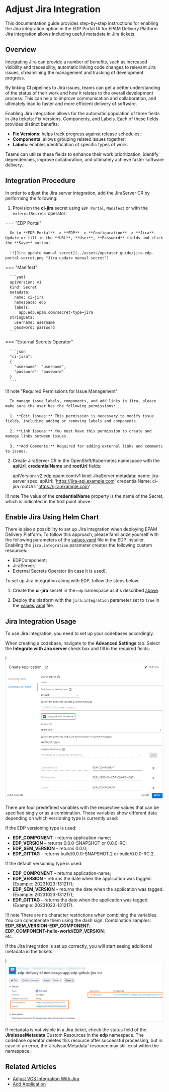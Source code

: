 # Adjust Jira Integration

This documentation guide provides step-by-step instructions for enabling the Jira integration option in the EDP Portal UI for EPAM Delivery Platform. Jira integration allows including useful metadata in Jira tickets.

## Overview

Integrating Jira can provide a number of benefits, such as increased visibility and traceability, automatic linking code changes to relevant Jira issues, streamlining the management and tracking of development progress.

By linking CI pipelines to Jira issues, teams can get a better understanding of the status of their work and how it relates to the overall development process. This can help to improve communication and collaboration, and ultimately lead to faster and more efficient delivery of software.

Enabling Jira integration allows for the automatic population of three fields in Jira tickets: Fix Versions, Components, and Labels. Each of these fields provides distinct benefits:

* **Fix Versions**: helps track progress against release schedules;
* **Components**: allows grouping related issues together;
* **Labels**: enables identification of specific types of work.

Teams can utilize these fields to enhance their work prioritization, identify dependencies, improve collaboration, and ultimately achieve faster software delivery.

## Integration Procedure<a name="integration-procedure"></a>

In order to adjust the Jira server integration, add the JiraServer CR by performing the following:

1. Provision the **ci-jira** secret using `EDP Portal`, `Manifest` or with the `externalSecrets` operator:

  === "EDP Portal"

      Go to **EDP Portal** -> **EDP** -> **Configuration** -> **Jira**. Update or fill in the **URL**, **User**, **Password** fields and click the **Save** button:

      !![Jira update manual secret](../assets/operator-guide/jira-edp-portal-secret.png "Jira update manual secret")

  === "Manifest"

      ```yaml
      apiVersion: v1
      kind: Secret
      metadata:
        name: ci-jira
        namespace: edp
        labels:
          app.edp.epam.com/secret-type=jira
      stringData:
        username: username
        password: password
      ```

  === "External Secrets Operator"

      ```json
      "ci-jira":
      {
        "username": "username",
        "password": "password"
      }
      ```

  !!! note "Required Permissions for Issue Management"

      To manage issue labels, components, and add links in Jira, please make sure the user has the following permissions:

      1. **Edit Issues:** This permission is necessary to modify issue fields, including adding or removing labels and components.

      2. **Link Issues:** You must have this permission to create and manage links between issues.

      3. **Add Comments:** Required for adding external links and comments to issues.



2. Create JiraServer CR in the OpenShift/Kubernetes namespace with the **apiUrl**, **credentialName** and **rootUrl** fields:

      apiVersion: v2.edp.epam.com/v1
      kind: JiraServer
      metadata:
        name: jira-server
      spec:
        apiUrl: 'https://jira-api.example.com'
        credentialName: ci-jira
        rootUrl: 'https://jira.example.com'

  !!! note
      The value of the **credentialName** property is the name of the Secret, which is indicated in the first point above.

## Enable Jira Using Helm Chart

There is also a possibility to set up Jira integration when deploying EPAM Delivery Platform. To follow this approach, please familiarize yourself with the following parameters of the [values.yaml](https://github.com/epam/edp-install/blob/release/3.7/deploy-templates/values.yaml#L95) file in the EDP installer. Enabling the `jira.integration` parameter creates the following custom resources:

* EDPComponent;
* JiraServer;
* External Secrets Operator (in case it is used).

To set up Jira integration along with EDP, follow the steps below:

1. Create the **ci-jira** secret in the `edp` namespace as it's described [above](#integration-procedure).

2. Deploy the platform with the `jira.integration` parameter set to `true` in the [values.yaml](https://github.com/epam/edp-install/blob/release/3.7/deploy-templates/values.yaml#L95) file.


## Jira Integration Usage

To use Jira integration, you need to set up your codebases accordingly.

When creating a codebase, navigate to the **Advanced Settings** tab. Select the **Integrate with Jira server** check box and fill in the required fields:

  !![Advanced settings](../assets/operator-guide/jira_integration_ac.png "Advanced settings")

There are four predefined variables with the respective values that can be specified singly or as a combination. These variables show different data depending on which versioning type is currently used:

If the EDP versioning type is used:

* **EDP_COMPONENT** – returns application-name;
* **EDP_VERSION** – returns 0.0.0-SNAPSHOT or 0.0.0-RC;
* **EDP_SEM_VERSION** – returns 0.0.0;
* **EDP_GITTAG** – returns build/0.0.0-SNAPSHOT.2 or build/0.0.0-RC.2.

If the default versioning type is used:

* **EDP_COMPONENT** – returns application-name;
* **EDP_VERSION** – returns the date when the application was tagged. (Example: 20231023-131217);
* **EDP_SEM_VERSION** – returns the date when the application was tagged. (Example: 20231023-131217);
* **EDP_GITTAG** – returns the date when the application was tagged. (Example: 20231023-131217).

!!! note
    There are no character restrictions when combining the variables. You can concatenate them using the dash sign. Combination samples:<br>
    **EDP_SEM_VERSION-EDP_COMPONENT**;<br>
    **EDP_COMPONENT-hello-world/EDP_VERSION**;<br>
    etc.

If the Jira integration is set up correctly, you will start seeing additional metadata in the tickets:

  !![Supplemental information](../assets/operator-guide/jira_versioning_type_example.png "Supplemental information")

If metadata is not visible in a Jira ticket, check the status field of the **JiraIssueMetadata** Custom Resources in the **edp** namespace. The codebase operator deletes this resource after successful processing, but in case of an error, the 'JiraIssueMetadata' resource may still exist within the namespace.

## Related Articles

* [Adjust VCS Integration With Jira](jira-gerrit-integration.md)
* [Add Application](../user-guide/add-application.md)
